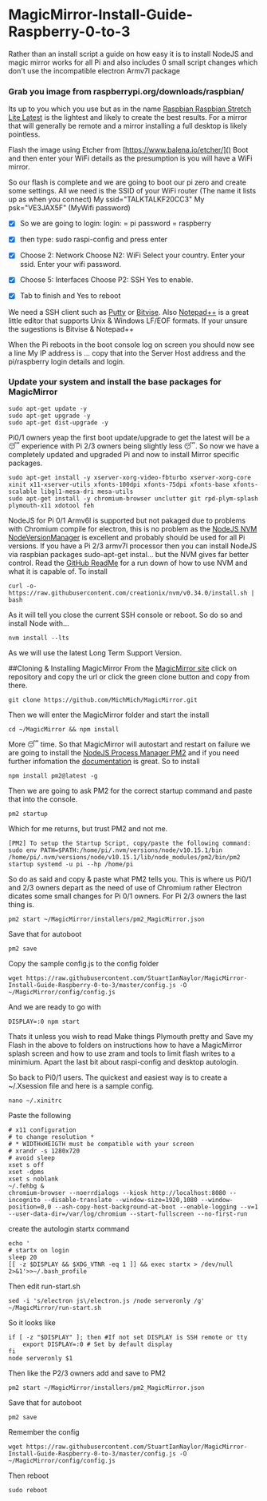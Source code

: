 # MagicMirror-Install-Guide-Raspberry-0-to-3
Rather than an install script a guide on how easy it is to install NodeJS and magic mirror works for all Pi and also includes 0 small script changes which don't use the incompatible electron Armv7l package 


### Grab you image from raspberrypi.org/downloads/raspbian/

Its up to you which you use but as in the name [Raspbian Raspbian Stretch Lite Latest](https://downloads.raspberrypi.org/raspbian_lite_latest) is the lightest and likely to create the best results.
For a mirror that will generally be remote and a mirror installing a full desktop is likely pointless.

Flash the image using Etcher from [https://www.balena.io/etcher/]()
Boot and then enter your WiFi details as the presumption is you will have a WiFi mirror.

So our flash is complete and we are going to boot our pi zero and create some settings. All we need is the SSID of your WiFi router (The name it lists up as when you connect) My ssid="TALKTALKF20CC3" My psk="VE3JAX5F" (MyWifi password)

- [x] So we are going to login: login: = pi password = raspberry

- [x] then type: sudo raspi-config and press enter

- [x] Choose 2: Network Choose N2: WiFi Select your country. Enter your ssid. Enter your wifi password.

- [x] Choose 5: Interfaces Choose P2: SSH Yes to enable.

- [x] Tab to finish and Yes to reboot

We need a SSH client such as [Putty](https://www.putty.org/) or [Bitvise](https://www.bitvise.com/ssh-client).
Also [Notepad++](https://notepad-plus-plus.org/) is a great little editor that supports Unix & Windows LF/EOF formats.
If your unsure the sugestions is Bitvise & Notepad++

When the Pi reboots in the boot console log on screen you should now see a line My IP address is ... copy that into the Server Host address and the pi/raspberry login details and login.

### Update your system and install the base packages for MagicMirror

```
sudo apt-get update -y
sudo apt-get upgrade -y
sudo apt-get dist-upgrade -y
```
Pi0/1 owners yeap the first boot update/upgrade to get the latest will be a :sleeping: experience with Pi 2/3 owners being slightly less :sleeping:.
So now we have a completely updated and upgraded Pi and now to install Mirror specific packages.
```
sudo apt-get install -y xserver-xorg-video-fbturbo xserver-xorg-core xinit x11-xserver-utils xfonts-100dpi xfonts-75dpi xfonts-base xfonts-scalable libgl1-mesa-dri mesa-utils 
sudo apt-get install -y chromium-browser unclutter git rpd-plym-splash plymouth-x11 xdotool feh
```
NodeJS for Pi 0/1 Armv6l is supported but not pakaged due to problems with Chromium compile for electron, this is no problem as the [NodeJS NVM NodeVersionManager](https://github.com/creationix/nvm) is excellent and probably should be used for all Pi versions.
If you have a Pi 2/3 armv7l processor then you can install NodeJS via raspbian packages sudo-apt-get instal... but the NVM gives far better control.
Read the [GitHub ReadMe](https://github.com/creationix/nvm/blob/master/README.md) for a run down of how to use NVM and what it is capable of.
To install
```
curl -o- https://raw.githubusercontent.com/creationix/nvm/v0.34.0/install.sh | bash
```
As it will tell you close the current SSH console or reboot. So do so and install Node with...

```
nvm install --lts
```
As we will use the latest Long Term Support Version.

##Cloning & Installing MagicMirror
From the [MagicMirror site](https://magicmirror.builders/) click on repository and copy the url or click the green clone button and copy from there.
```
git clone https://github.com/MichMich/MagicMirror.git
```
Then we will enter the MagicMirror folder and start the install
```
cd ~/MagicMirror && npm install
```
More :sleeping: time.
So that MagicMirror will autostart and restart on failure we are going to install the [NodeJS Process Manager PM2](http://pm2.keymetrics.io/) and if you need further infomation the [documentation](http://pm2.keymetrics.io/docs/usage/quick-start/) is great.
So to install
```
npm install pm2@latest -g
```
Then we are going to ask PM2 for the correct startup command and paste that into the console.

```
pm2 startup
```
Which for me returns, but trust PM2 and not me.
```[PM2] Init System found: systemd
[PM2] To setup the Startup Script, copy/paste the following command:
sudo env PATH=$PATH:/home/pi/.nvm/versions/node/v10.15.1/bin /home/pi/.nvm/versions/node/v10.15.1/lib/node_modules/pm2/bin/pm2 startup systemd -u pi --hp /home/pi
```
So do as said and copy & paste what PM2 tells you.
This is where us Pi0/1 and 2/3 owners depart as the need of use of Chromium rather Electron dicates some small changes
for Pi 0/1 owners.
For Pi 2/3 owners the last thing is.
```
pm2 start ~/MagicMirror/installers/pm2_MagicMirror.json
```
Save that for autoboot
```
pm2 save
```
Copy the sample config.js to the config folder
```
wget https://raw.githubusercontent.com/StuartIanNaylor/MagicMirror-Install-Guide-Raspberry-0-to-3/master/config.js -O ~/MagicMirror/config/config.js
```
 And we are ready to go with
```
DISPLAY=:0 npm start
```
Thats it unless you wish to read Make things Plymouth pretty and Save my Flash in the above to folders on instructions how to have a MagicMirror splash screen and how to use zram and tools to limit flash writes to a minimium. Apart the last bit about raspi-config and desktop autologin.

So back to Pi0/1 users.
The quickest and easiest way is to create a ~/.Xsession file and here is a sample config.
```
nano ~/.xinitrc
```
Paste the following
```
# x11 configuration
# to change resolution *
# * WIDTHxHEIGTH must be compatible with your screen
# xrandr -s 1280x720
# avoid sleep
xset s off
xset -dpms
xset s noblank
~/.fehbg &
chromium-browser --noerrdialogs --kiosk http://localhost:8080 --incognito --disable-translate --window-size=1920,1080 --window-position=0,0 --ash-copy-host-background-at-boot --enable-logging --v=1 --user-data-dir=/var/log/chromium --start-fullscreen --no-first-run
```
create the autologin startx command
```
echo '
# startx on login
sleep 20
[[ -z $DISPLAY && $XDG_VTNR -eq 1 ]] && exec startx > /dev/null 2>&1'>>~/.bash_profile
```
Then edit run-start.sh
```
sed -i 's/electron js\/electron.js /node serveronly /g' ~/MagicMirror/run-start.sh
```
So it looks like
```
if [ -z "$DISPLAY" ]; then #If not set DISPLAY is SSH remote or tty
	export DISPLAY=:0 # Set by default display
fi
node serveronly $1
```
Then like the P2/3 owners add and save to PM2
```
pm2 start ~/MagicMirror/installers/pm2_MagicMirror.json
```
Save that for autoboot
```
pm2 save
```
Remember the config
```
wget https://raw.githubusercontent.com/StuartIanNaylor/MagicMirror-Install-Guide-Raspberry-0-to-3/master/config.js -O ~/MagicMirror/config/config.js
```
Then reboot
```
sudo reboot
```
